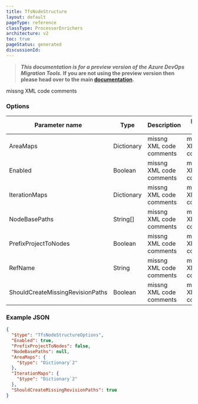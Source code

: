 ```yaml
---
title: TfsNodeStructure
layout: default
pageType: reference
classType: ProcessorEnrichers
architecture: v2
toc: true
pageStatus: generated
discussionId: 
---
```



>**_This documentation is for a preview version of the Azure DevOps Migration Tools._ If you are not using the preview version then please head over to the main [documentation](https://nkdagility.com/docs/azure-devops-migration-tools).**

missng XML code comments

### Options

| Parameter name         | Type    | Description                              | Default Value                            |
|------------------------|---------|------------------------------------------|------------------------------------------|
| AreaMaps | Dictionary | missng XML code comments | missng XML code comments |
| Enabled | Boolean | missng XML code comments | missng XML code comments |
| IterationMaps | Dictionary | missng XML code comments | missng XML code comments |
| NodeBasePaths | String[] | missng XML code comments | missng XML code comments |
| PrefixProjectToNodes | Boolean | missng XML code comments | missng XML code comments |
| RefName | String | missng XML code comments | missng XML code comments |
| ShouldCreateMissingRevisionPaths | Boolean | missng XML code comments | missng XML code comments |


### Example JSON

```JSON
{
  "$type": "TfsNodeStructureOptions",
  "Enabled": true,
  "PrefixProjectToNodes": false,
  "NodeBasePaths": null,
  "AreaMaps": {
    "$type": "Dictionary`2"
  },
  "IterationMaps": {
    "$type": "Dictionary`2"
  },
  "ShouldCreateMissingRevisionPaths": true
}
```